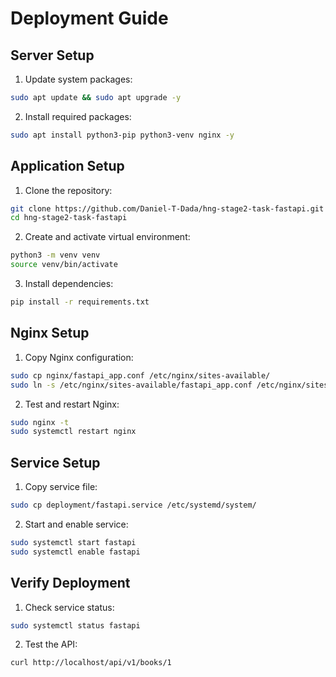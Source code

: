 # Deployment Guide

## Server Setup

1. Update system packages:

```bash
sudo apt update && sudo apt upgrade -y
```

2. Install required packages:

```bash
sudo apt install python3-pip python3-venv nginx -y
```

## Application Setup

1. Clone the repository:

```bash
git clone https://github.com/Daniel-T-Dada/hng-stage2-task-fastapi.git
cd hng-stage2-task-fastapi
```

2. Create and activate virtual environment:

```bash
python3 -m venv venv
source venv/bin/activate
```

3. Install dependencies:

```bash
pip install -r requirements.txt
```

## Nginx Setup

1. Copy Nginx configuration:

```bash
sudo cp nginx/fastapi_app.conf /etc/nginx/sites-available/
sudo ln -s /etc/nginx/sites-available/fastapi_app.conf /etc/nginx/sites-enabled/
```

2. Test and restart Nginx:

```bash
sudo nginx -t
sudo systemctl restart nginx
```

## Service Setup

1. Copy service file:

```bash
sudo cp deployment/fastapi.service /etc/systemd/system/
```

2. Start and enable service:

```bash
sudo systemctl start fastapi
sudo systemctl enable fastapi
```

## Verify Deployment

1. Check service status:

```bash
sudo systemctl status fastapi
```

2. Test the API:

```bash
curl http://localhost/api/v1/books/1
```
